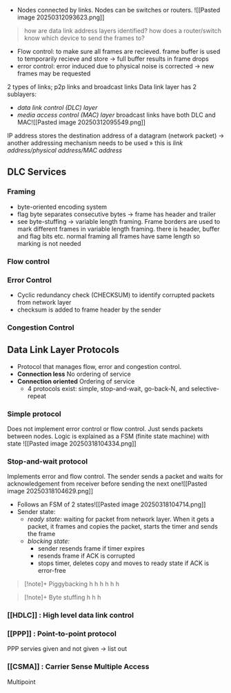 
- Nodes connected by links. Nodes can be switches or routers.
![[Pasted image 20250312093623.png]]
> how are data link address layers identified? how does a router/switch know which device to send the frames to?

- Flow control: to make sure all frames are recieved. frame buffer is used to temporarily recieve and store → full buffer results in frame drops
- error control: error induced due to physical noise is corrected → new frames may be requested

2 types of links; p2p links and broadcast links
Data link layer has 2 sublayers:
- *data link control (DLC) layer*
- *media access control (MAC) layer*
broadcast links have both DLC and MAC![[Pasted image 20250312095549.png]]

IP address stores the destination address of a datagram (network packet) → another addressing mechanism needs to be used » this is *link address/physical address/MAC address*


## DLC Services
### Framing
- byte-oriented encoding system
- flag byte separates consecutive bytes → frame has header and trailer
- see byte-stuffing → variable length framing. Frame borders are used to mark different frames in variable length framing. there is header, buffer and flag bits etc. normal framing all frames have same length so marking is not needed
### Flow control
### Error Control
- Cyclic redundancy check (CHECKSUM) to identify corrupted packets from network layer
- checksum is added to frame header by the sender
### Congestion Control

## Data Link Layer Protocols
- Protocol that manages flow, error and congestion control.
-  **Connection less** No ordering of service
- **Connection oriented** Ordering of service
	- 4 protocols exist: simple, stop-and-wait, go-back-N, and selective-repeat
### **Simple protocol** 
Does not implement error control or flow control. Just sends packets between nodes. Logic is explained as a FSM (finite state machine) with  state ![[Pasted image 20250318104334.png]]

### **Stop-and-wait protocol** 
Implements error and flow control. The sender sends a packet and waits for acknowledgement from receiver before sending the next one![[Pasted image 20250318104629.png]]
- Follows an FSM of 2 states![[Pasted image 20250318104714.png]]
- Sender state:
	- *ready state:* waiting for packet from network layer. When it gets a packet, it frames and copies the packet, starts the timer and sends the frame
	- *blocking state:* 
		- sender resends frame if timer expires
		- resends frame if ACK is corrupted
		- stops timer, deletes copy and moves to ready state if ACK is error-free

>[!note]+ Piggybacking
> h h h
> h h h

>[!note]+ Byte stuffing
> h h h 

### [[HDLC]] : High level data link control

### [[PPP]] : Point-to-point protocol
PPP servies given and not given → list out
### [[CSMA]] : Carrier Sense Multiple Access
Multipoint 